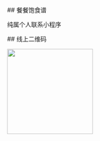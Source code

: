 ## 餐餐饱食谱

纯属个人联系小程序

## 线上二维码

<img src="https://dcdn.it120.cc/2020/02/22/03fb5df7-72b5-438d-abad-9af5615950db.jpg" width="200px">